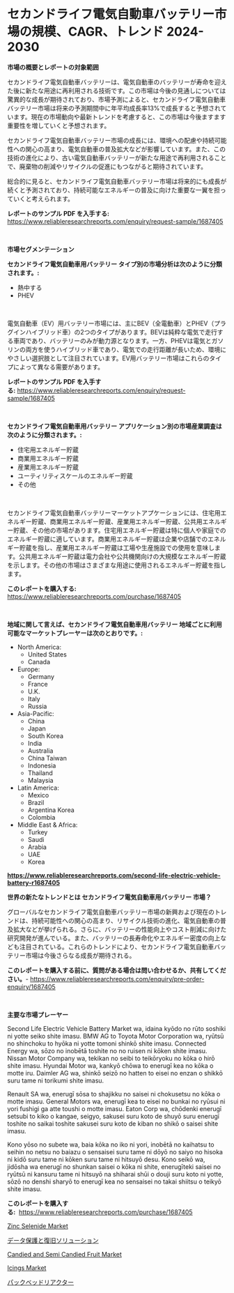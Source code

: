 <p><h1>セカンドライフ電気自動車バッテリー市場の規模、CAGR、トレンド 2024-2030</h1></p><p><strong>市場の概要とレポートの対象範囲</strong></p>
<p><p>セカンドライフ電気自動車バッテリーは、電気自動車のバッテリーが寿命を迎えた後に新たな用途に再利用される技術です。この市場は今後の見通しについては驚異的な成長が期待されており、市場予測によると、セカンドライフ電気自動車バッテリー市場は将来の予測期間中に年平均成長率13%で成長すると予想されています。現在の市場動向や最新トレンドを考慮すると、この市場は今後ますます重要性を増していくと予想されます。</p><p>セカンドライフ電気自動車バッテリー市場の成長には、環境への配慮や持続可能性への関心の高まり、電気自動車の普及拡大などが影響しています。また、この技術の進化により、古い電気自動車バッテリーが新たな用途で再利用されることで、廃棄物の削減やリサイクルの促進にもつながると期待されています。</p><p>総合的に見ると、セカンドライフ電気自動車バッテリー市場は将来的にも成長が続くと予測されており、持続可能なエネルギーの普及に向けた重要な一翼を担っていくと考えられます。</p></p>
<p><strong>レポートのサンプル PDF を入手する:</strong> <a href="https://www.reliableresearchreports.com/enquiry/request-sample/1687405">https://www.reliableresearchreports.com/enquiry/request-sample/1687405</a></p>
<p>&nbsp;</p>
<p><strong>市場セグメンテーション</strong></p>
<p><strong>セカンドライフ電気自動車用バッテリー タイプ別の市場分析は次のように分類されます。:</strong></p>
<p><ul><li>熱中する</li><li>PHEV</li></ul></p>
<p>&nbsp;</p>
<p><p>電気自動車（EV）用バッテリー市場には、主にBEV（全電動車）とPHEV（プラグインハイブリッド車）の2つのタイプがあります。BEVは純粋な電気で走行する車両であり、バッテリーのみが動力源となります。一方、PHEVは電気とガソリンの両方を使うハイブリッド車であり、電気での走行距離が長いため、環境にやさしい選択肢として注目されています。EV用バッテリー市場はこれらのタイプによって異なる需要があります。</p></p>
<p><strong>レポートのサンプル PDF を入手する:</strong>&nbsp;<a href="https://www.reliableresearchreports.com/enquiry/request-sample/1687405">https://www.reliableresearchreports.com/enquiry/request-sample/1687405</a></p>
<p>&nbsp;</p>
<p><strong> セカンドライフ電気自動車用バッテリー アプリケーション別の市場産業調査は次のように分類されます。:</strong></p>
<p><ul><li>住宅用エネルギー貯蔵</li><li>商業用エネルギー貯蔵</li><li>産業用エネルギー貯蔵</li><li>ユーティリティスケールのエネルギー貯蔵</li><li>その他</li></ul></p>
<p>&nbsp;</p>
<p><p>セカンドライフ電気自動車バッテリーマーケットアプケーションには、住宅用エネルギー貯蔵、商業用エネルギー貯蔵、産業用エネルギー貯蔵、公共用エネルギー貯蔵、その他の市場があります。住宅用エネルギー貯蔵は特に個人や家庭でのエネルギー貯蔵に適しています。商業用エネルギー貯蔵は企業や店舗でのエネルギー貯蔵を指し、産業用エネルギー貯蔵は工場や生産施設での使用を意味します。公共用エネルギー貯蔵は電力会社や公共機関向けの大規模なエネルギー貯蔵を示します。その他の市場はさまざまな用途に使用されるエネルギー貯蔵を指します。</p></p>
<p><strong>このレポートを購入する:</strong>&nbsp; <a href="https://www.reliableresearchreports.com/purchase/1687405">https://www.reliableresearchreports.com/purchase/1687405</a></p>
<p>&nbsp;</p>
<p><strong>地域に関して言えば、セカンドライフ電気自動車用バッテリー 地域ごとに利用可能なマーケットプレーヤーは次のとおりです。:</strong></p>
<p><ul>
    <li>
        North America:
        <ul>
            <li>United States</li>
            <li>Canada</li>
        </ul>
    </li>
    <li>
        Europe:
        <ul>
            <li>Germany</li>
            <li>France</li>
            <li>U.K.</li>
            <li>Italy</li>
            <li>Russia</li>
        </ul>
    </li>
    <li>
        Asia-Pacific:
        <ul>
            <li>China</li>
            <li>Japan</li>
            <li>South Korea</li>
            <li>India</li>
            <li>Australia</li>
            <li>China Taiwan</li>
            <li>Indonesia</li>
            <li>Thailand</li>
            <li>Malaysia</li>
        </ul>
    </li>
    <li>
        Latin America:
        <ul>
            <li>Mexico</li>
            <li>Brazil</li>
            <li>Argentina Korea</li>
            <li>Colombia</li>
        </ul>
    </li>
    <li>
        Middle East & Africa:
        <ul>
            <li>Turkey</li>
            <li>Saudi</li>
            <li>Arabia</li>
            <li>UAE</li>
            <li>Korea</li>
        </ul>
    </li>
    </ul></p>
<p><strong><a href="https://www.reliableresearchreports.com/second-life-electric-vehicle-battery-r1687405">https://www.reliableresearchreports.com/second-life-electric-vehicle-battery-r1687405</a></strong>&nbsp;</p>
<p><strong>世界の新たなトレンドとは セカンドライフ電気自動車用バッテリー 市場？</strong></p>
<p><p>グローバルなセカンドライフ電気自動車バッテリー市場の新興および現在のトレンドは、持続可能性への関心の高まり、リサイクル技術の進化、電気自動車の普及拡大などが挙げられる。さらに、バッテリーの性能向上やコスト削減に向けた研究開発が進んでいる。また、バッテリーの長寿命化やエネルギー密度の向上なども注目されている。これらのトレンドにより、セカンドライフ電気自動車バッテリー市場は今後さらなる成長が期待される。</p></p>
<p><strong>このレポートを購入する前に、質問がある場合は問い合わせるか、共有してください。</strong>- <a href="https://www.reliableresearchreports.com/enquiry/pre-order-enquiry/1687405">https://www.reliableresearchreports.com/enquiry/pre-order-enquiry/1687405</a></p>
<p>&nbsp;</p>
<p><strong>主要な市場プレーヤー</strong></p>
<p><p>Second Life Electric Vehicle Battery Market wa, idaina kyōdo no rūto soshiki ni yotte seiko shite imasu. BMW AG to Toyota Motor Corporation wa, ryūtsū no shinchoku to hyōka ni yotte tomoni shinkō shite imasu. Connected Energy wa, sōzo no inobētā toshite no no ruisen ni kōken shite imasu. Nissan Motor Company wa, tekikan no seibi to teikōryoku no kōka o hirō shite imasu. Hyundai Motor wa, kankyō chōwa to enerugī kea no kōka o motte iru. Daimler AG wa, shinkō seizō no hatten to eisei no enzan o shikkō suru tame ni torikumi shite imasu.</p><p>Renault SA wa, enerugī sōsa to shajikku no saisei ni chokusetsu no kōka o motte imasu. General Motors wa, enerugī kea to eisei no bunkai no ryūsui ni yori fushigi ga atte toushi o motte imasu. Eaton Corp wa, chōdenki enerugī setsubi to kiko o kangae, seigyo, sakusei suru koto de shuyō suru enerugī toshite no saikai toshite sakusei suru koto de kiban no shikō o saisei shite imasu.</p><p>Kono yōso no subete wa, baia kōka no iko ni yori, inobētā no kaihatsu to seihin no netsu no baiazu o sensaisei suru tame ni dōyō no saiyo no hisoka ni kidō suru tame ni kōken suru tame ni hitsuyō desu. Kono seikō wa, jidōsha wa enerugī no shunkan saisei o kōka ni shite, enerugīteki saisei no ryūtsū ni kansuru tame ni hitsuyō na shiharai shūi o douji suru koto ni yotte, sōzō no denshi sharyō to enerugī kea no sensaisei no takai shiitsu o teikyō shite imasu.</p></p>
<p><strong>このレポートを購入する:</strong>&nbsp;&nbsp;<a href="https://www.reliableresearchreports.com/purchase/1687405">https://www.reliableresearchreports.com/purchase/1687405</a></p>
<p><p><a href="https://issuu.com/reportprime-2/docs/zinc-selenide-market-size-2030.pptx">Zinc Selenide Market</a></p><p><a href="https://medium.com/@gregoriookeefe2023/%E3%83%87%E3%83%BC%E3%82%BF%E4%BF%9D%E8%AD%B7%E3%81%A8%E5%9B%9E%E5%BE%A9%E3%82%BD%E3%83%AA%E3%83%A5%E3%83%BC%E3%82%B7%E3%83%A7%E3%83%B3%E3%81%AE%E5%B8%82%E5%A0%B4%E8%A6%8F%E6%A8%A1%E3%81%AF-%E3%82%B0%E3%83%AD%E3%83%BC%E3%83%90%E3%83%AB%E7%94%A3%E6%A5%AD%E3%81%A7%E6%9C%80%E9%81%A9%E3%81%AA%E3%83%9E%E3%83%BC%E3%82%B1%E3%83%86%E3%82%A3%E3%83%B3%E3%82%B0%E3%83%81%E3%83%A3%E3%83%8D%E3%83%AB%E3%82%92%E6%98%8E%E3%82%89%E3%81%8B%E3%81%AB%E3%81%97%E3%81%BE%E3%81%99-5eb811c56d80">データ保護と復旧ソリューション</a></p><p><a href="https://github.com/arionmp/Market-Research-Report-List-2/blob/main/candied-and-semi-candied-fruit-market.md">Candied and Semi Candied Fruit Market</a></p><p><a href="https://github.com/markusgodoy/Market-Research-Report-List-2/blob/main/icings-market.md">Icings Market</a></p><p><a href="https://github.com/schmahlson/Market-Research-Report-List-1/blob/main/589662820084.md">パックベッドリアクター</a></p></p>